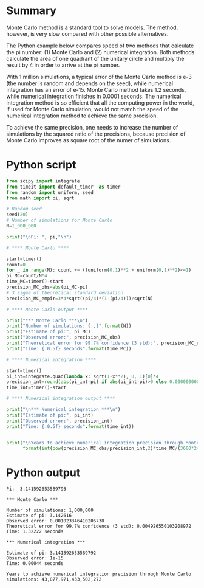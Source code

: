 # Summary

Monte Carlo method is a standard tool to solve models. The method, however, is very slow compared with other possible alternatives.

The Python example below compares speed of two methods that calculate the pi number: (1) Monte Carlo and (2) numerical integration. Both methods calculate the area of one quadrant of the unitary circle and multiply the result by 4 in order to arrive at the pi number.

With 1 million simulations, a typical error of the Monte Carlo method is e-3 (the number is random and depends on the seed), while numerical integration has an error of e-15. Monte Carlo method takes 1.2 seconds, while numerical integration finishes in 0.0001 seconds. The numerical integration method is so efficient that all the computing power in the world, if used for Monte Carlo simulation, would not match the speed of the numerical integration method to achieve the same precision.

To achieve the same precision, one needs to increase the number of simulations by the squared ratio of the precisions, because precision of Monte Carlo improves as square root of the numer of simulations.

# Python script

```Python
from scipy import integrate 
from timeit import default_timer  as timer
from random import uniform, seed
from math import pi, sqrt

# Random seed
seed(20)
# Number of simulations for Monte Carlo
N=1_000_000

print("\nPi: ", pi,"\n")

# **** Monte Carlo ****

start=timer()
count=0
for _ in range(N): count += ((uniform(0,1)**2 + uniform(0,1)**2)<=1)
pi_MC=count/N*4
time_MC=timer()-start
precision_MC_obs=abs(pi_MC-pi)
# 3 sigma of theoretical standard deviation
precision_MC_empir=3*4*sqrt((pi/4)*(1-(pi/4)))/sqrt(N)

# **** Monte Carlo output ****

print("*** Monte Carlo ***\n")
print("Number of simulations: {:,}".format(N))
print("Estimate of pi:", pi_MC)
print("Observed error:", precision_MC_obs)
print("Theoretical error for 99.7% confidence (3 std):", precision_MC_empir)
print("Time: {:0.5f} seconds".format(time_MC))

# **** Numerical integration ****

start=timer()
pi_int=integrate.quad(lambda x: sqrt(1-x**2), 0, 1)[0]*4
precision_int=round(abs(pi_int-pi) if abs(pi_int-pi)>0 else 0.000000000000001, 15)
time_int=timer()-start

# **** Numerical integration output ****

print("\n*** Numerical integration ***\n")
print("Estimate of pi:", pi_int)
print("Observed error:", precision_int)
print("Time: {:0.5f} seconds".format(time_int))


print("\nYears to achieve numerical integration precision through Monte Carlo simulations: {:,}".\
      format(int(pow(precision_MC_obs/precision_int,2)*time_MC/(3600*24*365.25))))
```

# Python output

```
Pi:  3.141592653589793 

*** Monte Carlo ***

Number of simulations: 1,000,000
Estimate of pi: 3.142616
Observed error: 0.001023346410206738
Theoretical error for 99.7% confidence (3 std): 0.004926550103208972
Time: 1.32222 seconds

*** Numerical integration ***

Estimate of pi: 3.141592653589792
Observed error: 1e-15
Time: 0.00044 seconds

Years to achieve numerical integration precision through Monte Carlo simulations: 43,877,971,433,502,272
```

